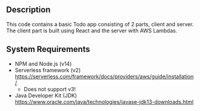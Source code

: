 ## Description

This code contains a basic Todo app consisting of 2 parts, client and server. The client part is built using React and the server with AWS Lambdas.

## System Requirements

- NPM and Node.js (v14)
- Serverless framework (v2) https://serverless.com/framework/docs/providers/aws/guide/installation/
  - Does not support v3!
- Java Developer Kit (JDK) https://www.oracle.com/java/technologies/javase-jdk13-downloads.html
